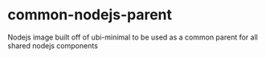 # common-nodejs-parent
Nodejs image built off of ubi-minimal to be used as a common parent for all shared nodejs components
